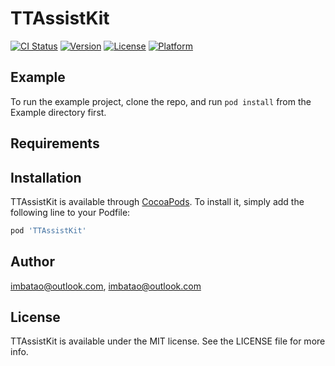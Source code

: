 # TTAssistKit

[![CI Status](https://img.shields.io/travis/imbatao@outlook.com/TTAssistKit.svg?style=flat)](https://travis-ci.org/imbatao@outlook.com/TTAssistKit)
[![Version](https://img.shields.io/cocoapods/v/TTAssistKit.svg?style=flat)](https://cocoapods.org/pods/TTAssistKit)
[![License](https://img.shields.io/cocoapods/l/TTAssistKit.svg?style=flat)](https://cocoapods.org/pods/TTAssistKit)
[![Platform](https://img.shields.io/cocoapods/p/TTAssistKit.svg?style=flat)](https://cocoapods.org/pods/TTAssistKit)

## Example

To run the example project, clone the repo, and run `pod install` from the Example directory first.

## Requirements

## Installation

TTAssistKit is available through [CocoaPods](https://cocoapods.org). To install
it, simply add the following line to your Podfile:

```ruby
pod 'TTAssistKit'
```

## Author

imbatao@outlook.com, imbatao@outlook.com

## License

TTAssistKit is available under the MIT license. See the LICENSE file for more info.
